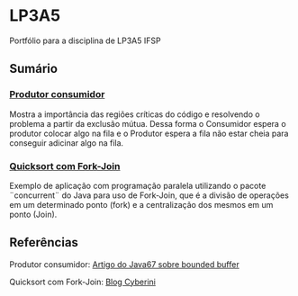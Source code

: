 # LP3A5

Portfólio para a disciplina de LP3A5 IFSP

## Sumário

### [Produtor consumidor](https://github.com/JeffersonBTrindade/LP3A5/tree/main/tarefas/src/main/java/lp3a5/tarefas/prodCons)

Mostra a importância das regiões críticas do código e resolvendo o problema a partir da exclusão mútua. Dessa forma o Consumidor espera o produtor colocar algo na fila e o Produtor espera a fila não estar cheia para conseguir adicinar algo na fila.

### [Quicksort com Fork-Join](https://github.com/JeffersonBTrindade/LP3A5/tree/main/tarefas/src/main/java/lp3a5/tarefas/forkJoin)

Exemplo de aplicação com programação paralela utilizando o pacote ¨concurrent¨ do Java para uso de Fork-Join, que é a divisão de operações em um determinado ponto (fork) e a centralização dos mesmos em um ponto (Join).

## Referências

Produtor consumidor: [Artigo do Java67 sobre bounded buffer](https://www.java67.com/2021/07/how-to-implement-thread-safe-bounded-buffer-in-java.html#ixzz7lMqD4pax)

Quicksort com Fork-Join: [Blog Cyberini](https://www.blogcyberini.com/2018/09/quicksort-paralelo-em-java-fork-join.html)

